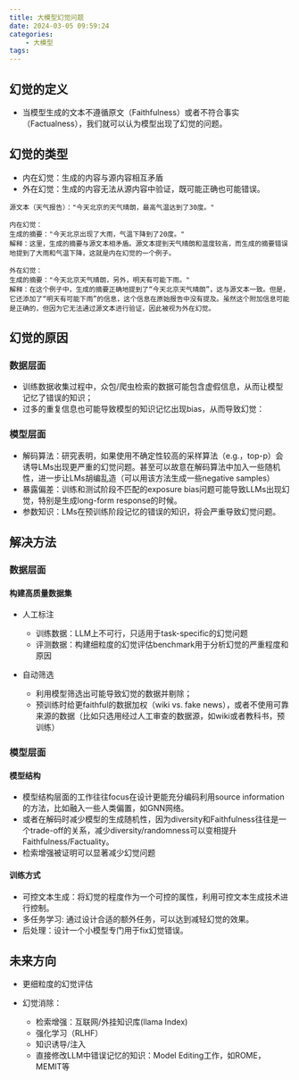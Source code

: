 ```yaml
---
title: 大模型幻觉问题
date: 2024-03-05 09:59:24
categories:
    - 大模型
tags:
---
```


## 幻觉的定义

- 当模型生成的文本不遵循原文（Faithfulness）或者不符合事实（Factualness），我们就可以认为模型出现了幻觉的问题。

## 幻觉的类型

- 内在幻觉：生成的内容与源内容相互矛盾
- 外在幻觉：生成的内容无法从源内容中验证，既可能正确也可能错误。

``` text
源文本（天气报告）："今天北京的天气晴朗，最高气温达到了30度。"
```

``` text
内在幻觉：
生成的摘要："今天北京出现了大雨，气温下降到了20度。"
解释：这里，生成的摘要与源文本相矛盾。源文本提到天气晴朗和温度较高，而生成的摘要错误地提到了大雨和气温下降，这就是内在幻觉的一个例子。
```

``` text
外在幻觉：
生成的摘要："今天北京天气晴朗，另外，明天有可能下雨。"
解释：在这个例子中，生成的摘要正确地提到了“今天北京天气晴朗”，这与源文本一致。但是，它还添加了“明天有可能下雨”的信息，这个信息在原始报告中没有提及。虽然这个附加信息可能是正确的，但因为它无法通过源文本进行验证，因此被视为外在幻觉。
```

## 幻觉的原因

### 数据层面
- 训练数据收集过程中，众包/爬虫检索的数据可能包含虚假信息，从而让模型记忆了错误的知识；
- 过多的重复信息也可能导致模型的知识记忆出现bias，从而导致幻觉：

### 模型层面
- 解码算法：研究表明，如果使用不确定性较高的采样算法（e.g.，top-p）会诱导LMs出现更严重的幻觉问题。甚至可以故意在解码算法中加入一些随机性，进一步让LMs胡编乱造（可以用该方法生成一些negative samples）
- 暴露偏差：训练和测试阶段不匹配的exposure bias问题可能导致LLMs出现幻觉，特别是生成long-form response的时候。
- 参数知识：LMs在预训练阶段记忆的错误的知识，将会严重导致幻觉问题。

## 解决方法

### 数据层面

#### 构建高质量数据集

- 人工标注
    - 训练数据：LLM上不可行，只适用于task-specific的幻觉问题
    - 评测数据：构建细粒度的幻觉评估benchmark用于分析幻觉的严重程度和原因

- 自动筛选
    - 利用模型筛选出可能导致幻觉的数据并剔除；
    - 预训练时给更faithful的数据加权（wiki vs. fake news），或者不使用可靠来源的数据（比如只选用经过人工审查的数据源，如wiki或者教科书，预训练）

### 模型层面

#### 模型结构

- 模型结构层面的工作往往focus在设计更能充分编码利用source information的方法，比如融入一些人类偏置，如GNN网络。
- 或者在解码时减少模型的生成随机性，因为diversity和Faithfulness往往是一个trade-off的关系，减少diversity/randomness可以变相提升Faithfulness/Factuality。
- 检索增强被证明可以显著减少幻觉问题

#### 训练方式

- 可控文本生成：将幻觉的程度作为一个可控的属性，利用可控文本生成技术进行控制。
- 多任务学习: 通过设计合适的额外任务，可以达到减轻幻觉的效果。
- 后处理：设计一个小模型专门用于fix幻觉错误。

## 未来方向

- 更细粒度的幻觉评估

- 幻觉消除：
    - 检索增强：互联网/外挂知识库(llama Index)
    - 强化学习（RLHF）
    - 知识诱导/注入
    - 直接修改LLM中错误记忆的知识：Model Editing工作，如ROME，MEMIT等


